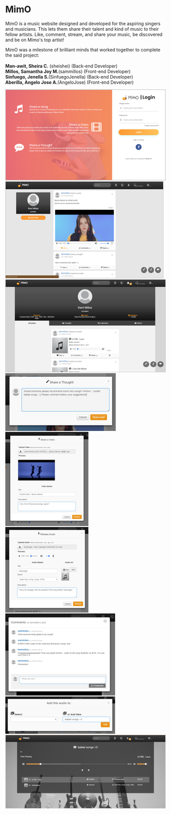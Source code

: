 # MimO
MimO is a music website designed and developed for the aspiring singers and musicians. This lets them share their talent and kind of music to their fellow artists. Like, comment, stream, and share your music, be discovered and be on Mimo's top artist! 


MimO was a milestone of brilliant minds that worked together to complete the said project: <br><br>
<strong>Man-awit, Sheira C.</strong> (sheishei) (Back-end Developer)<br>
<strong>Millos, Samantha Joy M.</strong>(sammillos) (Front-end Developer)<br>
<strong>Sinfuego, Jenella S.</strong>(SinfuegoJenella) (Back-end Developer)<br>
<strong>Aberilla, Angelo Jose A.</strong>(AngeloJose) (Front-end Developer)

<img src="https://github.com/SheiShei/mimo/blob/master/MimO-Views/login.png" />
<img src="https://github.com/SheiShei/mimo/blob/master/MimO-Views/MusicHall.png" />
<img src="https://github.com/SheiShei/mimo/blob/master/MimO-Views/MyStudio.png" />
<img src="https://github.com/SheiShei/mimo/blob/master/MimO-Views/Share-a-thought.png" />
<img src="https://github.com/SheiShei/mimo/blob/master/MimO-Views/Upload-Audio.png" />
<img src="https://github.com/SheiShei/mimo/blob/master/MimO-Views/Upload-Video.png" />
<img src="https://github.com/SheiShei/mimo/blob/master/MimO-Views/Comments.png" />
<img src="https://github.com/SheiShei/mimo/blob/master/MimO-Views/AddToPlaylist.png" />
<img src="https://github.com/SheiShei/mimo/blob/master/MimO-Views/Playlist.png" />
